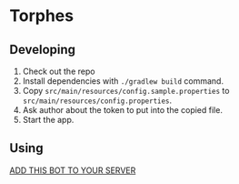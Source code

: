 # Torphes

## Developing

1. Check out the repo
2. Install dependencies with `./gradlew build` command.
3. Copy `src/main/resources/config.sample.properties` to `src/main/resources/config.properties`.
4. Ask author about the token to put into the copied file.
5. Start the app.

## Using

[ADD THIS BOT TO YOUR SERVER](https://discord.com/application-directory/606928324970938389)
